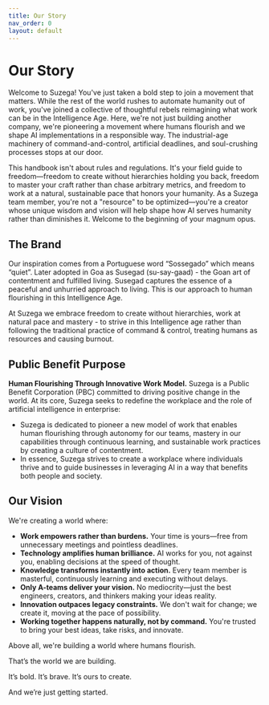 ```yaml
---
title: Our Story
nav_order: 0
layout: default
---
```

# Our Story
Welcome to Suzega! You've just taken a bold step to join a movement that matters. While the rest of the world rushes to automate humanity out of work, you've joined a collective of thoughtful rebels reimagining what work can be in the Intelligence Age. Here, we're not just building another company, we're pioneering a movement where humans flourish and we shape AI implementations in a responsible way. The industrial-age machinery of command-and-control, artificial deadlines, and soul-crushing processes stops at our door.

This handbook isn't about rules and regulations. It's your field guide to freedom—freedom to create without hierarchies holding you back, freedom to master your craft rather than chase arbitrary metrics, and freedom to work at a natural, sustainable pace that honors your humanity. As a Suzega team member, you're not a "resource" to be optimized—you're a creator whose unique wisdom and vision will help shape how AI serves humanity rather than diminishes it. Welcome to the beginning of your magnum opus.

## The Brand 
Our inspiration comes from a Portuguese word “Sossegado” which means “quiet”. Later adopted in Goa as Susegad (su-say-gaad) - the Goan art of contentment and fulfilled living. Susegad captures the essence of a peaceful and unhurried approach to living. This is our approach to human flourishing in this Intelligence Age.

At Suzega we embrace freedom to create without hierarchies, work at natural pace and mastery - to strive in this Intelligence age rather than following the traditional practice of command & control, treating humans as resources and causing burnout. 

## Public Benefit Purpose
**Human Flourishing Through Innovative Work Model.**
Suzega is a Public Benefit Corporation (PBC) committed to driving positive change in the world. At its core, Suzega seeks to redefine the workplace and the role of artificial intelligence in enterprise:

- Suzega is dedicated to pioneer a new model of work that enables human flourishing through autonomy for our teams, mastery in our capabilities through continuous learning, and sustainable work practices by creating a culture of contentment.
- In essence, Suzega strives to create a workplace where individuals thrive and to guide businesses in leveraging AI in a way that benefits both people and society.

## Our Vision

We're creating a world where:
- **Work empowers rather than burdens.** Your time is yours—free from unnecessary meetings and pointless deadlines.
- **Technology amplifies human brilliance.** AI works for you, not against you, enabling decisions at the speed of thought.
- **Knowledge transforms instantly into action.** Every team member is masterful, continuously learning and executing without delays.
- **Only A-teams deliver your vision.** No mediocrity—just the best engineers, creators, and thinkers making your ideas reality.
- **Innovation outpaces legacy constraints.** We don't wait for change; we create it, moving at the pace of possibility.
- **Working together happens naturally, not by command.** You're trusted to bring your best ideas, take risks, and innovate.

Above all, we're building a world where humans flourish.

That’s the world we are building.

It’s bold. It’s brave. It’s ours to create.

And we’re just getting started.

